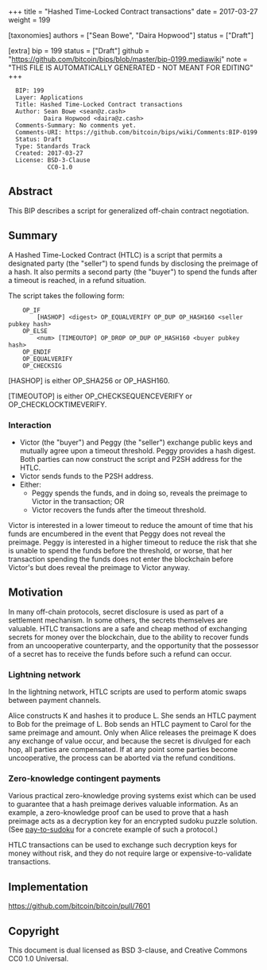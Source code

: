 
+++
title = "Hashed Time-Locked Contract transactions"
date = 2017-03-27
weight = 199

[taxonomies]
authors = ["Sean Bowe", "Daira Hopwood"]
status = ["Draft"]

[extra]
bip = 199
status = ["Draft"]
github = "https://github.com/bitcoin/bips/blob/master/bip-0199.mediawiki"
note = "THIS FILE IS AUTOMATICALLY GENERATED - NOT MEANT FOR EDITING"
+++

```
  BIP: 199
  Layer: Applications
  Title: Hashed Time-Locked Contract transactions
  Author: Sean Bowe <sean@z.cash>
          Daira Hopwood <daira@z.cash>
  Comments-Summary: No comments yet.
  Comments-URI: https://github.com/bitcoin/bips/wiki/Comments:BIP-0199
  Status: Draft
  Type: Standards Track
  Created: 2017-03-27
  License: BSD-3-Clause
           CC0-1.0
```

<h2>Abstract</h2>


This BIP describes a script for generalized off-chain contract negotiation.

<h2>Summary</h2>


A Hashed Time-Locked Contract (HTLC) is a script that permits a designated party (the "seller") to spend funds by disclosing the preimage of a hash.  It also permits
a second party (the "buyer") to spend the funds after a timeout is reached, in a refund situation.

The script takes the following form:

```
    OP_IF
        [HASHOP] <digest> OP_EQUALVERIFY OP_DUP OP_HASH160 <seller pubkey hash>
    OP_ELSE
        <num> [TIMEOUTOP] OP_DROP OP_DUP OP_HASH160 <buyer pubkey hash>
    OP_ENDIF
    OP_EQUALVERIFY
    OP_CHECKSIG
```


[HASHOP] is either OP_SHA256 or OP_HASH160.

[TIMEOUTOP] is either OP_CHECKSEQUENCEVERIFY or OP_CHECKLOCKTIMEVERIFY.

<h3>Interaction</h3>


*  Victor (the "buyer") and Peggy (the "seller") exchange public keys and mutually agree upon a timeout threshold.  Peggy provides a hash digest.  Both parties can now construct the script and P2SH address for the HTLC.
*  Victor sends funds to the P2SH address.
*  Either:
    *  Peggy spends the funds, and in doing so, reveals the preimage to Victor in the transaction; OR
    *  Victor recovers the funds after the timeout threshold.


Victor is interested in a lower timeout to reduce the amount of time that his funds are encumbered in the event that Peggy does not reveal the preimage.  Peggy is
interested in a higher timeout to reduce the risk that she is unable to spend the funds before the threshold, or worse, that her transaction spending the funds does
not enter the blockchain before Victor's but does reveal the preimage to Victor anyway.

<h2>Motivation</h2>


In many off-chain protocols, secret disclosure is used as part of a settlement mechanism.  In some others, the secrets themselves are valuable.  HTLC transactions are
a safe and cheap method of exchanging secrets for money over the blockchain, due to the ability to recover funds from an uncooperative counterparty, and the
opportunity that the possessor of a secret has to receive the funds before such a refund can occur.

<h3>Lightning network</h3>


In the lightning network, HTLC scripts are used to perform atomic swaps between payment channels.

Alice constructs K and hashes it to produce L.  She sends an HTLC payment to Bob for the preimage of L.  Bob sends an HTLC payment to Carol for the same preimage and
amount.  Only when Alice releases the preimage K does any exchange of value occur, and because the secret is divulged for each hop, all parties are compensated.  If
at any point some parties become uncooperative, the process can be aborted via the refund conditions.

<h3>Zero-knowledge contingent payments</h3>


Various practical zero-knowledge proving systems exist which can be used to guarantee that a hash preimage derives valuable information.  As an example, a
zero-knowledge proof can be used to prove that a hash preimage acts as a decryption key for an encrypted sudoku puzzle solution.  (See
<a href="https://github.com/zcash/pay-to-sudoku" target="_blank">pay-to-sudoku</a> for a concrete example of such a protocol.)

HTLC transactions can be used to exchange such decryption keys for money without risk, and they do not require large or expensive-to-validate transactions.

<h2>Implementation</h2>


https://github.com/bitcoin/bitcoin/pull/7601

<h2>Copyright</h2>


This document is dual licensed as BSD 3-clause, and Creative Commons CC0 1.0 Universal.


